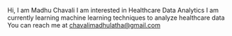 Hi, I am Madhu Chavali
I am interested in Healthcare Data Analytics
I am currently learning machine learning techniques to analyze healthcare data
You can reach me at chavalimadhulatha@gmail.com
